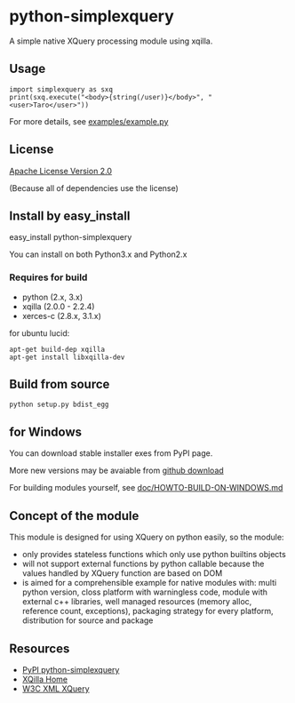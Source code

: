 # python-simplexquery

A simple native XQuery processing module using xqilla.

## Usage

    import simplexquery as sxq
    print(sxq.execute("<body>{string(/user)}</body>", "<user>Taro</user>"))

For more details, see 
[examples/example.py](http://github.com/bellbind/python-simplexquery/blob/master/examples/example.py)

## License

[Apache License Version 2.0](http://www.apache.org/licenses/LICENSE-2.0)

(Because all of dependencies use the license)

## Install by easy_install

   easy_install python-simplexquery

You can install on both Python3.x and Python2.x

### Requires for build

- python (2.x, 3.x)
- xqilla (2.0.0 - 2.2.4)
- xerces-c (2.8.x, 3.1.x)

for ubuntu lucid:

    apt-get build-dep xqilla
    apt-get install libxqilla-dev

## Build from source

    python setup.py bdist_egg

## for Windows

You can download stable installer exes from PyPI page.

More new versions may be avaiable from 
[github download](http://github.com/bellbind/python-simplexquery/downloads)

For building modules yourself, see 
[doc/HOWTO-BUILD-ON-WINDOWS.md](http://github.com/bellbind/python-simplexquery/blob/master/doc/HOWTO-BUILD-ON-WINDOWS.md)

## Concept of the module

This module is designed for using XQuery on python easily, so the module:

- only provides stateless functions which only use python builtins objects
- will not support external functions by python callable 
  because the values handled by XQuery function are based on DOM
- is aimed for a comprehensible example for native modules with: 
  multi python version, 
  closs platform with warningless code, 
  module with external c++ libraries, 
  well managed resources (memory alloc, reference count, exceptions),
  packaging strategy for every platform,
  distribution for source and package

## Resources

- [PyPI python-simplexquery](http://pypi.python.org/pypi/python-simplexquery)
- [XQilla Home](http://xqilla.sourceforge.net/HomePage)
- [W3C XML XQuery](http://www.w3.org/XML/Query/)
